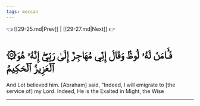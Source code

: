 ```yaml
---
tags: meccan
---
```


👈 [[29-25.md|Prev]] | [[29-27.md|Next]] 👉

# ۞فَـَٔامَنَ لَهُۥ لُوطٞۘ وَقَالَ إِنِّي مُهَاجِرٌ إِلَىٰ رَبِّيٓۖ إِنَّهُۥ هُوَ ٱلۡعَزِيزُ ٱلۡحَكِيمُ

And Lot believed him. [Abraham] said, "Indeed, I will emigrate to [the service of] my Lord. Indeed, He is the Exalted in Might, the Wise

---

